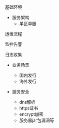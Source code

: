 基础环境

* 服务架构
    * 单区单服




运维流程

监控告警

日志收集

* 业务场景
    * 国内发行
    * 海外发行

* 服务安全
    * dns解析
    * https证书
    * encrypt加密
    * 服务器jar包漏洞等